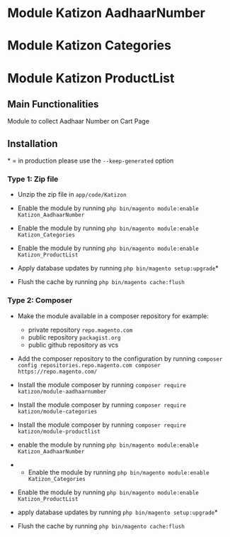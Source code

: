 
# Module Katizon AadhaarNumber

# Module Katizon Categories

# Module Katizon ProductList


## Main Functionalities
Module to collect Aadhaar Number on Cart Page

## Installation
\* = in production please use the `--keep-generated` option

### Type 1: Zip file

 - Unzip the zip file in `app/code/Katizon`
 - Enable the module by running `php bin/magento module:enable Katizon_AadhaarNumber`
 - Enable the module by running `php bin/magento module:enable Katizon_Categories`
 - Enable the module by running `php bin/magento module:enable Katizon_ProductList`

 - Apply database updates by running `php bin/magento setup:upgrade`\*
 - Flush the cache by running `php bin/magento cache:flush`

### Type 2: Composer

 - Make the module available in a composer repository for example:
    - private repository `repo.magento.com`
    - public repository `packagist.org`
    - public github repository as vcs
 - Add the composer repository to the configuration by running `composer config repositories.repo.magento.com composer https://repo.magento.com/`
 - Install the module composer by running `composer require katizon/module-aadhaarnumber`
 - Install the module composer by running `composer require katizon/module-categories`
 - Install the module composer by running `composer require katizon/module-productlist`

 - enable the module by running `php bin/magento module:enable Katizon_AadhaarNumber`
 -  - Enable the module by running `php bin/magento module:enable Katizon_Categories`
 - Enable the module by running `php bin/magento module:enable Katizon_ProductList`
 - apply database updates by running `php bin/magento setup:upgrade`\*
 - Flush the cache by running `php bin/magento cache:flush`

